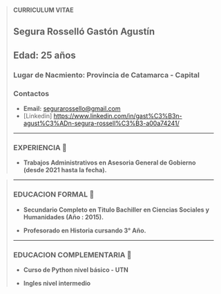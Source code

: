 > **CURRICULUM VITAE**
>   
> ## Segura Rosselló Gastón Agustín
> ## Edad: 25 años
> ### Lugar de Nacmiento: Provincia de Catamarca - Capital 
>
> ### Contactos
>
> - **Email:** segurarossello@gmail.com
> - [Linkedin] https://www.linkedin.com/in/gast%C3%B3n-agust%C3%ADn-segura-rossell%C3%B3-a00a74241/
> 
>
> ____________________________________________________________________________________________
> ### EXPERIENCIA 📝
> - **Trabajos Administrativos en Asesoria General
de Gobierno (desde 2021 hasta la fecha).**

> ____________________________________________________________________________________________
>
> ### EDUCACION FORMAL 📝
> - **Secundario Completo en Titulo Bachiller en Ciencias Sociales y Humanidades (Año : 2015).**
> 
> - **Profesorado en Historia cursando 3° Año.**
> 
> 
> ____________________________________________________________________________________________
>
> ###  EDUCACION COMPLEMENTARIA 📝
>
> - **Curso de Python nivel básico - UTN**
> 
> - **Ingles nivel intermedio**

